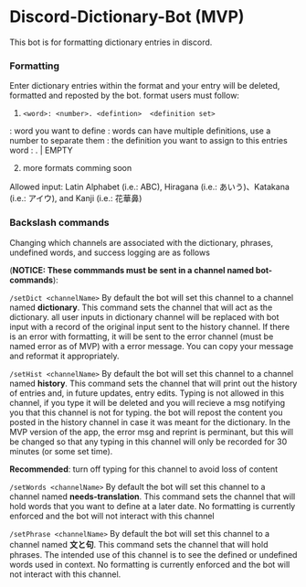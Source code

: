 # Discord-Dictionary-Bot (MVP)

This bot is for formatting dictionary entries in discord.

### Formatting
Enter dictionary entries within the format and your entry will be deleted, formatted and reposted by the bot.
format users must follow:

1. ```<word>: <number>. <defintion>  <definition set>```
  
  <word>: word you want to define
  <number>: words can have multiple definitions, use a number to separate them
  <definition>: the definition you want to assign to this entries word
  <definition set>: <number>. <definition> | EMPTY
  
2. more formats comming soon
 
Allowed input: Latin Alphabet (i.e.: ABC), Hiragana (i.e.: あいう)、Katakana (i.e.: アイウ), and Kanji (i.e.: 花華鼻)
  
### Backslash commands 

Changing which channels are associated with the dictionary, phrases, undefined words, and success logging are as follows 

(**NOTICE: These commmands must be sent in a channel named __bot-commands__**):
  
```/setDict <channelName>```
  By default the bot will set this channel to a channel named **dictionary**. This command sets the channel that will act as the dictionary. all user inputs in dictionary channel will be replaced with bot input with a record of the original input sent to the history channel.
  If there is an error with formatting, it will be sent to the error channel (must be named error as of MVP) with a error message. You can copy your message and reformat it appropriately.
  
```/setHist <channelName>```
  By default the bot will set this channel to a channel named **history**. This command sets the channel that will print out the history of entries and, in future updates, entry edits.
  Typing is not allowed in this channel, if you type it will be deleted and you will recieve a msg notifying you that this channel is not for typing. the bot will repost the content you posted in the history channel in case it was meant for the dictionary. In the MVP version of the app, the error msg and reprint is perminant, but this will be changed so that any typing in this channel will only be recorded for 30 minutes (or some set time).
  
**Recommended**: turn off typing for this channel to avoid loss of content

  ```/setWords <channelName>```
    By default the bot will set this channel to a channel named **needs-translation**. This command sets the channel that will hold words that you want to define at a later date. No formatting is currently enforced and the bot will not interact with this channel
    
  ```/setPhrase <channelName>```
      By default the bot will set this channel to a channel named **文と句**. This command sets the channel that will hold phrases. The intended use of this channel is to see the defined or undefined words used in context. No formatting is currently enforced and the bot will not interact with this channel. 
